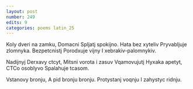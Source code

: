 ```yaml
---
layout: post
number: 249
edits: 9
categories: poems latin_25
---
```


Koly dveri na zamku,
Domacni 
Spljatj spokijno.
Hata bez xyteliv
Pryvabljuje zlomnyka.
Bezpetcnistj 
Porodxuje vijny
I xebrakiv-palomnykiv.

Nadijnyj 
Derxavy ctcyt,
Mitsni vorota i zasuv
Vqamovujutj 
Hyxaka apetyt,
CTCo osoblyvo 
Spalahuje tcasom.

Vstanovy bronju, 
A pid bronju bronju. 
Protystanj voqnju
I zahystyc ridnju.
